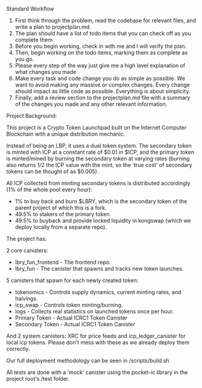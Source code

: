 Standard Workflow
1. First think through the problem, read the codebase for relevant files, and write a plan to projectplan.md.
2. The plan should have a list of todo items that you can check off as you complete them
3. Before you begin working, check in with me and I will verify the plan.
4. Then, begin working on the todo items, marking them as complete as you go.
5. Please every step of the way just give me a high level explanation of what changes you made
6. Make every task and code change you do as simple as possible. We want to avoid making any massive or complex changes. Every change should impact as little code as possible. Everything is about simplicity.
7. Finally, add a review section to the projectplan.md file with a summary of the changes you made and any other relevant information.


Project Background:

This project is a Crypto Token Launchpad built on the Internet Computer Blockchain with a unique distribution mechanic.

Instead of being an LBP, it uses a dual token system. The secondary token is minted with ICP at a constant rate of $0.01 in $ICP, and the primary token is minted/mined by burning the secondary token at varying rates (burning also returns 1/2 the ICP value with the mint, so the 'true cost' of secondary tokens can be thought of as $0.005).

All ICP collected from minting secondary tokens is distributed accordingly (1% of the whole pool every hour):

- 1% to buy back and burn $LBRY, which is the secondary token of the parent project of which this is a fork.
- 49.5% to stakers of the primary token.
- 49.5% to buyback and provide locked liquidity in kongswap (which we deploy locally from a separate repo).

The project has:

2 core canisters:
- lbry_fun_frontend - The frontend repo.
- lbry_fun - The canister that spawns and tracks new token launches.

5 canisters that spawn for each newly created token:
- tokenomics - Controls supply dynamics, current minting rates, and halvings.
- icp_swap - Controls token minting/burning.
- logs - Collects real statistics on launched tokens once per hour.
- Primary Token - Actual ICRC1 Token Canister
- Secondary Token - Actual ICRC1 Token Canister

And 2 system canisters: XRC for price feeds and icp_ledger_canister for local icp tokens. Please don't mess with these as we already deploy them correctly.

Our full deployment methodology can be seen in /scripts/build.sh

All tests are done with a 'mock' canister using the pocket-ic library in the project root's /test folder.
